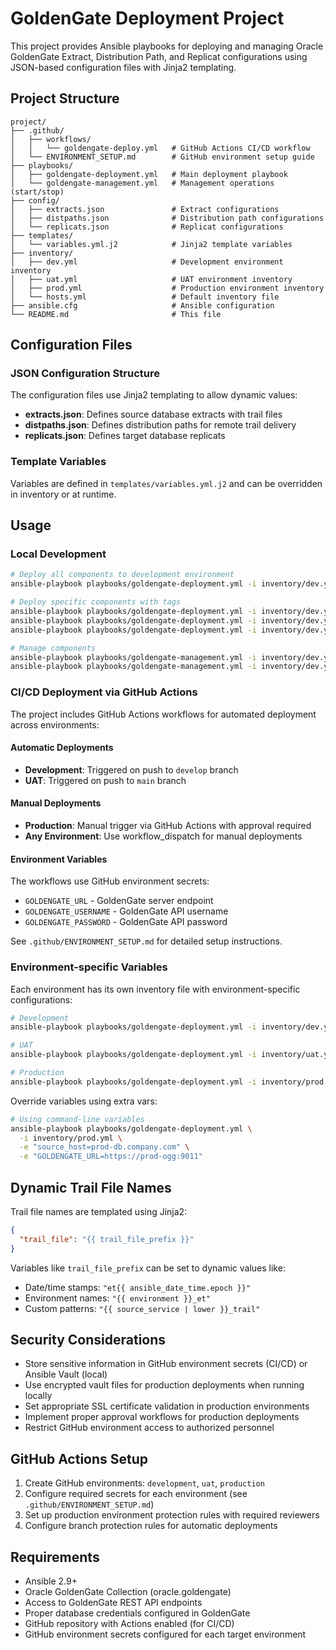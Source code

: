 # GoldenGate Deployment Project

This project provides Ansible playbooks for deploying and managing Oracle GoldenGate Extract, Distribution Path, and Replicat configurations using JSON-based configuration files with Jinja2 templating.

## Project Structure

```
project/
├── .github/
│   ├── workflows/
│   │   └── goldengate-deploy.yml   # GitHub Actions CI/CD workflow
│   └── ENVIRONMENT_SETUP.md        # GitHub environment setup guide
├── playbooks/
│   ├── goldengate-deployment.yml   # Main deployment playbook
│   └── goldengate-management.yml   # Management operations (start/stop)
├── config/
│   ├── extracts.json               # Extract configurations
│   ├── distpaths.json              # Distribution path configurations
│   └── replicats.json              # Replicat configurations
├── templates/
│   └── variables.yml.j2            # Jinja2 template variables
├── inventory/
│   ├── dev.yml                     # Development environment inventory
│   ├── uat.yml                     # UAT environment inventory
│   ├── prod.yml                    # Production environment inventory
│   └── hosts.yml                   # Default inventory file
├── ansible.cfg                     # Ansible configuration
└── README.md                       # This file
```

## Configuration Files

### JSON Configuration Structure

The configuration files use Jinja2 templating to allow dynamic values:

- **extracts.json**: Defines source database extracts with trail files
- **distpaths.json**: Defines distribution paths for remote trail delivery  
- **replicats.json**: Defines target database replicats

### Template Variables

Variables are defined in `templates/variables.yml.j2` and can be overridden in inventory or at runtime.

## Usage

### Local Development

```bash
# Deploy all components to development environment
ansible-playbook playbooks/goldengate-deployment.yml -i inventory/dev.yml

# Deploy specific components with tags
ansible-playbook playbooks/goldengate-deployment.yml -i inventory/dev.yml --tags extract
ansible-playbook playbooks/goldengate-deployment.yml -i inventory/dev.yml --tags distpath  
ansible-playbook playbooks/goldengate-deployment.yml -i inventory/dev.yml --tags replicat

# Manage components
ansible-playbook playbooks/goldengate-management.yml -i inventory/dev.yml -e "action=started"
ansible-playbook playbooks/goldengate-management.yml -i inventory/dev.yml -e "action=stopped component=extracts"
```

### CI/CD Deployment via GitHub Actions

The project includes GitHub Actions workflows for automated deployment across environments:

#### Automatic Deployments
- **Development**: Triggered on push to `develop` branch
- **UAT**: Triggered on push to `main` branch

#### Manual Deployments
- **Production**: Manual trigger via GitHub Actions with approval required
- **Any Environment**: Use workflow_dispatch for manual deployments

#### Environment Variables
The workflows use GitHub environment secrets:
- `GOLDENGATE_URL` - GoldenGate server endpoint
- `GOLDENGATE_USERNAME` - GoldenGate API username  
- `GOLDENGATE_PASSWORD` - GoldenGate API password

See `.github/ENVIRONMENT_SETUP.md` for detailed setup instructions.

### Environment-specific Variables

Each environment has its own inventory file with environment-specific configurations:

```bash
# Development
ansible-playbook playbooks/goldengate-deployment.yml -i inventory/dev.yml

# UAT
ansible-playbook playbooks/goldengate-deployment.yml -i inventory/uat.yml

# Production
ansible-playbook playbooks/goldengate-deployment.yml -i inventory/prod.yml
```

Override variables using extra vars:

```bash
# Using command-line variables
ansible-playbook playbooks/goldengate-deployment.yml \
  -i inventory/prod.yml \
  -e "source_host=prod-db.company.com" \
  -e "GOLDENGATE_URL=https://prod-ogg:9011"
```

## Dynamic Trail File Names

Trail file names are templated using Jinja2:

```json
{
  "trail_file": "{{ trail_file_prefix }}"
}
```

Variables like `trail_file_prefix` can be set to dynamic values like:
- Date/time stamps: `"et{{ ansible_date_time.epoch }}"`
- Environment names: `"{{ environment }}_et"`
- Custom patterns: `"{{ source_service | lower }}_trail"`

## Security Considerations

- Store sensitive information in GitHub environment secrets (CI/CD) or Ansible Vault (local)
- Use encrypted vault files for production deployments when running locally
- Set appropriate SSL certificate validation in production environments
- Implement proper approval workflows for production deployments
- Restrict GitHub environment access to authorized personnel

## GitHub Actions Setup

1. Create GitHub environments: `development`, `uat`, `production`
2. Configure required secrets for each environment (see `.github/ENVIRONMENT_SETUP.md`)
3. Set up production environment protection rules with required reviewers
4. Configure branch protection rules for automatic deployments

## Requirements

- Ansible 2.9+
- Oracle GoldenGate Collection (oracle.goldengate)
- Access to GoldenGate REST API endpoints
- Proper database credentials configured in GoldenGate
- GitHub repository with Actions enabled (for CI/CD)
- GitHub environment secrets configured for each target environment